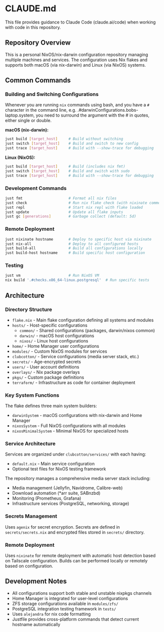 # CLAUDE.md

This file provides guidance to Claude Code (claude.ai/code) when working with code in this repository.

## Repository Overview

This is a personal NixOS/nix-darwin configuration repository managing multiple machines and services. The configuration uses Nix flakes and supports both macOS (via nix-darwin) and Linux (via NixOS) systems.

## Common Commands

### Building and Switching Configurations

Whenever you are running `nix` commands using bash, and you have a `#` character in the command line, e.g.  .#darwinConfigurations.bobs-laptop.system, you need to surround the argument with the # in quotes, either single or double.

**macOS (nix-darwin):**
```bash
just build [target_host]     # Build without switching
just switch [target_host]    # Build and switch to new config
just trace [target_host]     # Build with --show-trace for debugging
```

**Linux (NixOS):**
```bash
just build [target_host]     # Build (includes nix fmt)
just switch [target_host]    # Build and switch with sudo
just trace [target_host]     # Build with --show-trace for debugging
```

### Development Commands

```bash
just fmt                     # Format all nix files
just check                   # Run nix flake check (with nixinate commented out)
just repl                    # Start nix repl with flake loaded
just update                  # Update all flake inputs
just gc [generations]        # Garbage collect (default: 5d)
```

### Remote Deployment

```bash
just nixinate hostname       # Deploy to specific host via nixinate
just nix-all                 # Deploy to all configured hosts
just build-all               # Build all configurations locally
just build-host hostname     # Build specific host configuration
```

### Testing

```bash
just vm                      # Run NixOS VM
nix build '.#checks.x86_64-linux.postgresql'  # Run specific tests
```

## Architecture

### Directory Structure

- `flake.nix` - Main flake configuration defining all systems and modules
- `hosts/` - Host-specific configurations
  - `common/` - Shared configurations (packages, darwin/nixos common)
  - `darwin/` - macOS host configurations
  - `nixos/` - Linux host configurations
- `home/` - Home Manager user configurations
- `modules/` - Custom NixOS modules for services
- `clubcotton/` - Service configurations (media server stack, etc.)
- `secrets/` - Age-encrypted secrets
- `users/` - User account definitions
- `overlays/` - Nix package overlays
- `pkgs/` - Custom package definitions
- `terraform/` - Infrastructure as code for container deployment

### Key System Functions

The flake defines three main system builders:
- `darwinSystem` - macOS configurations with nix-darwin and Home Manager
- `nixosSystem` - Full NixOS configurations with all modules
- `nixosMinimalSystem` - Minimal NixOS for specialized hosts

### Service Architecture

Services are organized under `clubcotton/services/` with each having:
- `default.nix` - Main service configuration
- Optional test files for NixOS testing framework

The repository manages a comprehensive media server stack including:
- Media management (Jellyfin, Navidrome, Calibre-web)
- Download automation (*arr suite, SABnzbd)
- Monitoring (Prometheus, Grafana)
- Infrastructure services (PostgreSQL, networking, storage)

### Secrets Management

Uses `agenix` for secret encryption. Secrets are defined in `secrets/secrets.nix` and encrypted files stored in `secrets/` directory.

### Remote Deployment

Uses `nixinate` for remote deployment with automatic host detection based on Tailscale configuration. Builds can be performed locally or remotely based on configuration.

## Development Notes

- All configurations support both stable and unstable nixpkgs channels
- Home Manager is integrated for user-level configurations  
- ZFS storage configurations available in `modules/zfs/`
- PostgreSQL integration testing framework in `tests/`
- Uses `alejandra` for nix code formatting
- Justfile provides cross-platform commands that detect current hostname automatically
